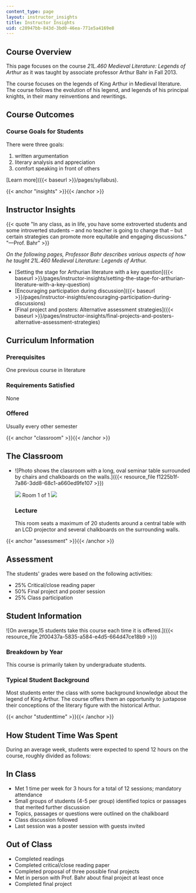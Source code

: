 ```yaml
---
content_type: page
layout: instructor_insights
title: Instructor Insights
uid: c28947bb-843d-3bd0-46ea-771e5a4169e8
---
```


Course Overview
---------------

This page focuses on the course _21L.460 Medieval Literature: Legends of Arthur_ as it was taught by associate professor Arthur Bahr in Fall 2013.

The course focuses on the legends of King Arthur in Medieval literature. The course follows the evolution of his legend, and legends of his principal knights, in their many reinventions and rewritings.

Course Outcomes
---------------

### Course Goals for Students

There were three goals:

1.  written argumentation
2.  literary analysis and appreciation
3.  comfort speaking in front of others

[Learn more]({{< baseurl >}}/pages/syllabus).

{{< anchor "insights" >}}{{< /anchor >}}

Instructor Insights
-------------------

{{< quote "In any class, as in life, you have some extroverted students and some introverted students – and no teacher is going to change that – but certain strategies can promote more equitable and engaging discussions." "—Prof. Bahr" >}}

_On the following pages, Professor Bahr describes various aspects of how he taught _21L.460 Medieval Literature: Legends of Arthur_._

*   [Setting the stage for Arthurian literature with a key question]({{< baseurl >}}/pages/instructor-insights/setting-the-stage-for-arthurian-literature-with-a-key-question)
*   [Encouraging participation during discussion]({{< baseurl >}}/pages/instructor-insights/encouraging-participation-during-discussions)
*   [Final project and posters: Alternative assessment strategies]({{< baseurl >}}/pages/instructor-insights/final-projects-and-posters-alternative-assessment-strategies)

Curriculum Information
----------------------

### Prerequisites

One previous course in literature

### Requirements Satisfied

None

### Offered

Usually every other semester

{{< anchor "classroom" >}}{{< /anchor >}}

The Classroom
-------------

*   ![Photo shows the classroom with a long, oval seminar table surrounded by chairs and chalkboards on the walls.]({{< resource_file f1225b1f-7a86-3dd8-68c1-a660ed9fe107 >}})
    
    ![](/images/educator/classroom_prev_dim.png) Room 1 of 1 ![](/images/educator/classroom_next_dim.png)
    
    ### Lecture
    
    This room seats a maximum of 20 students around a central table with an LCD projector and several chalkboards on the surrounding walls.
    

{{< anchor "assessment" >}}{{< /anchor >}}

Assessment
----------

The students' grades were based on the following activities:

- 25% Critical/close reading paper
- 50% Final project and poster session
- 25% Class participation

Student Information
-------------------

![On average,15 students take this course each time it is offered.]({{< resource_file 2f00437a-5835-a584-e4d5-664d47ce18b9 >}})

### Breakdown by Year

This course is primarily taken by undergraduate students.

### Typical Student Background

Most students enter the class with some background knowledge about the legend of King Arthur. The course offers them an opportunity to juxtapose their conceptions of the literary figure with the historical Arthur.

{{< anchor "studenttime" >}}{{< /anchor >}}

How Student Time Was Spent
--------------------------

During an average week, students were expected to spend 12 hours on the course, roughly divided as follows:

In Class
--------

*   Met 1 time per week for 3 hours for a total of 12 sessions; mandatory attendance
*   Small groups of students (4-5 per group) identified topics or passages that merited further discussion
*   Topics, passages or questions were outlined on the chalkboard
*   Class discussion followed
*   Last session was a poster session with guests invited

Out of Class
------------

*   Completed readings
*   Completed critical/close reading paper
*   Completed proposal of three possible final projects
*   Met in person with Prof. Bahr about final project at least once
*   Completed final project